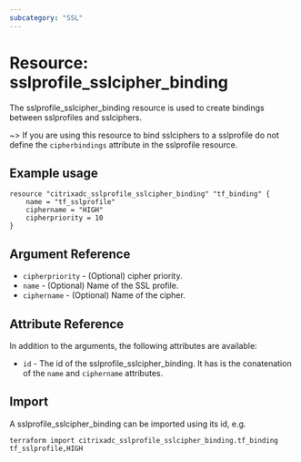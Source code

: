 ```yaml
---
subcategory: "SSL"
---
```


# Resource: sslprofile_sslcipher_binding

The sslprofile_sslcipher_binding resource is used to create bindings between sslprofiles and sslciphers.

~> If you are using this resource to bind sslciphers to a sslprofile
do not define the `cipherbindings` attribute in the sslprofile resource.


## Example usage

```hcl
resource "citrixadc_sslprofile_sslcipher_binding" "tf_binding" {
    name = "tf_sslprofile"
    ciphername = "HIGH"
    cipherpriority = 10
}
```


## Argument Reference

* `cipherpriority` - (Optional) cipher priority.
* `name` - (Optional) Name of the SSL profile.
* `ciphername` - (Optional) Name of the cipher.


## Attribute Reference

In addition to the arguments, the following attributes are available:

* `id` - The id of the sslprofile_sslcipher_binding. It has is the conatenation of the `name` and `ciphername` attributes.


## Import

A sslprofile_sslcipher_binding can be imported using its id, e.g.

```shell
terraform import citrixadc_sslprofile_sslcipher_binding.tf_binding tf_sslprofile,HIGH
```
